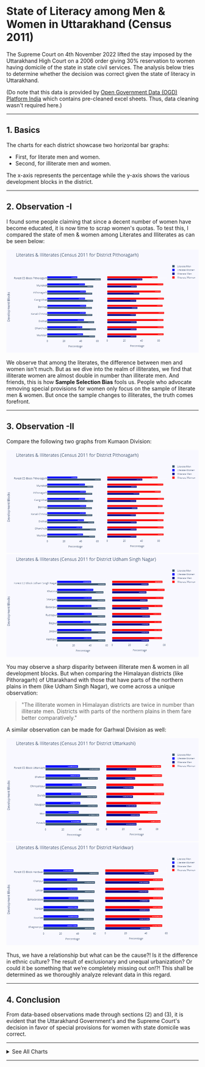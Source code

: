 # State of Literacy among Men & Women in Uttarakhand (Census 2011)

The Supreme Court on 4th November 2022 lifted the stay imposed by the Uttarakhand High Court on a 2006 order giving 30% reservation to women having domicile of the state in state civil services. The analysis below tries to determine whether the decision was correct given the state of literacy in Uttarakhand.

(Do note that this data is provided by [Open Government Data (OGD) Platform India](https://data.gov.in/) which contains pre-cleaned excel sheets. Thus, data cleaning wasn't required here.)

---

## 1. Basics
The charts for each district showcase two horizontal bar graphs:
* First, for literate men and women.
* Second, for illiterate men and women. 

The x-axis represents the percentage while the y-axis shows the various development blocks in the district.

---

## 2. Observation -I
I found some people claiming that since a decent number of women have become educated, it is now time to scrap women's quotas. To test this, I compared the state of men & women among Literates and Illiterates as can be seen below:

![Literacy & Illiteracy Plot for District Pithoragarh](charts/1_Pithoragarh.png)

We observe that among the literates, the difference between men and women isn't much. But as we dive into the realm of illiterates, we find that illiterate women are almost double in number than illiterate men.
And friends, this is how **Sample Selection Bias** fools us. People who advocate removing special provisions for women only focus on the sample of literate men & women. But once the sample changes to illiterates, the truth comes forefront.

---

## 3. Observation -II
Compare the following two graphs from Kumaon Division:

![Literacy & Illiteracy Plot for District Pithoragarh](charts/1_Pithoragarh.png)
![Literacy & Illiteracy Plot for District Udham Singh Nagar](charts/6_UdhamSinghNagar.png)

You may observe a sharp disparity between illiterate men & women in all development blocks. But when comparing the Himalayan districts (like Pithoragarh) of Uttarakhand with those that have parts of the northern plains in them (like Udham Singh Nagar), we come across a unique observation:

> "The illiterate women in Himalayan districts are twice in number than illiterate men. Districts with parts of the northern plains in them fare better comparatively."

A similar observation can be made for Garhwal Division as well:

![Literacy & Illiteracy Plot for District Uttarkashi](https://github.com/dtolia/literacy-analysisUK/blob/main/charts/7_Uttarkashi.png)
![Literacy & Illiteracy Plot for District Haridwar](https://github.com/dtolia/literacy-analysisUK/blob/main/charts/13_Haridwar.png)

Thus, we have a relationship but what can be the cause?! Is it the difference in ethnic culture? The result of exclusionary and unequal urbanization? Or could it be something that we’re completely missing out on!?! 
This shall be determined as we thoroughly analyze relevant data in this regard.

---

## 4. Conclusion
From data-based observations made through sections (2) and (3), it is evident that the Uttarakhand Government's and the Supreme Court's decision in favor of special provisions for women with state domicile was correct.

---

<details><summary>See All Charts</summary>
<p>

![Literacy & Illiteracy Plot for District Bageshwar](https://github.com/dtolia/literacy-analysisUK/blob/main/charts/2_Bageshwar.png)

![Literacy & Illiteracy Plot for District Almora](https://github.com/dtolia/literacy-analysisUK/blob/main/charts/3_Almora.png)

![Literacy & Illiteracy Plot for District Champawat](https://github.com/dtolia/literacy-analysisUK/blob/main/charts/4_Champawat.png)

![Literacy & Illiteracy Plot for District Nainital](https://github.com/dtolia/literacy-analysisUK/blob/main/charts/5_Nainital.png)

![Literacy & Illiteracy Plot for District Chamoli](https://github.com/dtolia/literacy-analysisUK/blob/main/charts/8_Chamoli.png)

![Literacy & Illiteracy Plot for District Tehri](https://github.com/dtolia/literacy-analysisUK/blob/main/charts/9_Tehri.png)

![Literacy & Illiteracy Plot for District Rudraprayag](https://github.com/dtolia/literacy-analysisUK/blob/main/charts/10_Rudraprayag.png)

![Literacy & Illiteracy Plot for District Dehradun](https://github.com/dtolia/literacy-analysisUK/blob/main/charts/11_Dehradun.png)

![Literacy & Illiteracy Plot for District Pauri](https://github.com/dtolia/literacy-analysisUK/blob/main/charts/12_Pauri.png)

</p>
</details>

---